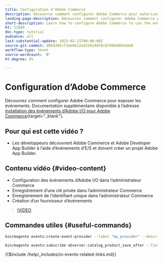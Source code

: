 ```yaml
---
title: Configuration d’Adobe Commerce
description: Découvrez comment configurer Adobe Commerce pour autoriser l’utilisation des événements dans Adobe Developer App Builder.
landing-page-description: Découvrez comment configurer Adobe Commerce pour utiliser le mécanisme d’événement à utiliser par Adobe Developer App Builder.
short-description: Learn how to configure Adobe Commerce to use the event mechanism for consumption by Adobe Developer App Builder.
kt: 11889
doc-type: tutorial
audience: all
last-substantial-update: 2023-02-21T00:00:00Z
source-git-commit: d85426bcf3ae0412a433414d70c874964905dda0
workflow-type: tm+mt
source-wordcount: '0'
ht-degree: 0%

---
```



# Configuration d’Adobe Commerce

Découvrez comment configurer Adobe Commerce pour exposer les événements. Documentation supplémentaire disponible à l’adresse [Installation des événements d’Adobe I/O pour Adobe Commerce](https://developer.adobe.com/commerce/events/get-started/installation/){target="_blank"}.

## Pour qui est cette vidéo ?

* Les développeurs découvrent Adobe Commerce et Adobe Developer App Builder à l’aide d’événements d’E/S et doivent créer un projet Adobe App Builder.

## Contenu vidéo {#video-content}

* Configuration des événements d’Adobe I/O dans l’administrateur Commerce
* Enregistrement d’une clé privée dans l’administrateur Commerce
* Enregistrement de l’identifiant unique dans l’administrateur Commerce
* Création d’un fournisseur d’événements

>[!VIDEO](https://video.tv.adobe.com/v/3415799?quality=12&learn=on)

## Commandes utiles {#useful-commands}

```bash
bin/magento events:create-event-provider --label "my_provider" --description "Provides out-of-process extensibility for Adobe Commerce"

bin/magento events:subscribe observer.catalog_product_save_after --fields=name --fields=price
```

{{$include /help/_includes/io-events-related-links.md}}
